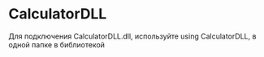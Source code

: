 # CalculatorDLL
Для подключения CalculatorDLL.dll, используйте using CalculatorDLL, в одной папке в библиотекой
